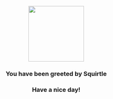 <p align="center">
    <img src="https://raw.githubusercontent.com/PokeAPI/sprites/master/sprites/pokemon/7.png" width="150" height="150">
</p>
<h3 align="center">You have been greeted by  <b>Squirtle</b></h3>
<h3 align="center">Have a nice day!</h3>
